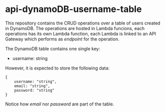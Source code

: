 # api-dynamoDB-username-table

This repository contains the CRUD operations over a table of users created in DynamoDB.
The operations are hosted in Lambda funcions, each operations has its own Lambda function, each Lambda is linked to
an API Gateway which performs as _endpoint_ for the operation.

The DynamoDB table contains one single key:

- username: string

However, it is expected to store the following data:

```
{
	username: "string",
	email: "string",
	password: "string"
}
```

Notice how _email_ nor _password_ are part of the table.


